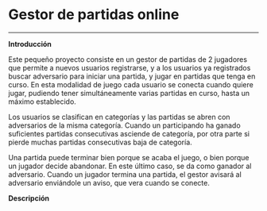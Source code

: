 
<!--Creado por Jonathan Carrero -->

**Gestor de partidas online**
==============
----------

**Introducción**

Este pequeño proyecto consiste en un gestor de partidas de 2 jugadores que permite a nuevos usuarios registrarse, y a los usuarios ya registrados buscar adversario para iniciar una partida, y jugar en partidas que tenga en curso. En esta modalidad de juego cada usuario se conecta cuando quiere jugar, pudiendo tener simultáneamente varias partidas en curso, hasta un máximo establecido.

Los usuarios se clasifican en categorías y las partidas se abren con adversarios de la misma categoría. Cuando un participando ha ganado suficientes partidas consecutivas asciende de categoría, por otra parte si pierde muchas partidas consecutivas baja de categoría.

Una partida puede terminar bien porque se acaba el juego, o bien porque un jugador decide abandonar. En este último caso, se da como ganador al adversario. Cuando un jugador termina una partida, el gestor avisará al adversario enviándole un aviso, que vera cuando se conecte.

**Descripción**


